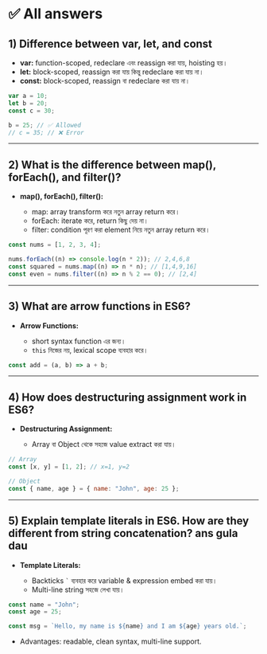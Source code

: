 # ✅ All answers

## 1) Difference between var, let, and const

- **var:** function-scoped, redeclare এবং reassign করা যায়, hoisting হয়।
- **let:** block-scoped, reassign করা যায় কিন্তু redeclare করা যায় না।
- **const:** block-scoped, reassign বা redeclare করা যায় না।

```javascript
var a = 10;
let b = 20;
const c = 30;

b = 25; // ✅ Allowed
// c = 35; // ❌ Error
```

---

## 2) What is the difference between map(), forEach(), and filter()?

- **map(), forEach(), filter():**

  - map: array transform করে নতুন array return করে।
  - forEach: iterate করে, return কিছু দেয় না।
  - filter: condition পূরণ করা element নিয়ে নতুন array return করে।

```javascript
const nums = [1, 2, 3, 4];

nums.forEach((n) => console.log(n * 2)); // 2,4,6,8
const squared = nums.map((n) => n * n); // [1,4,9,16]
const even = nums.filter((n) => n % 2 == 0); // [2,4]
```

---

## 3) What are arrow functions in ES6?

- **Arrow Functions:**

  - short syntax function এর জন্য।
  - `this` নিজের নয়, lexical scope ব্যবহার করে।

```javascript
const add = (a, b) => a + b;
```

---

## 4) How does destructuring assignment work in ES6?

- **Destructuring Assignment:**

  - Array বা Object থেকে সহজে value extract করা যায়।

```javascript
// Array
const [x, y] = [1, 2]; // x=1, y=2

// Object
const { name, age } = { name: "John", age: 25 };
```

---

## 5) Explain template literals in ES6. How are they different from string concatenation? ans gula dau

- **Template Literals:**

  - Backticks `` ` `` ব্যবহার করে variable & expression embed করা যায়।
  - Multi-line string সহজে লেখা যায়।

```javascript
const name = "John";
const age = 25;

const msg = `Hello, my name is ${name} and I am ${age} years old.`;
```

- Advantages: readable, clean syntax, multi-line support.

